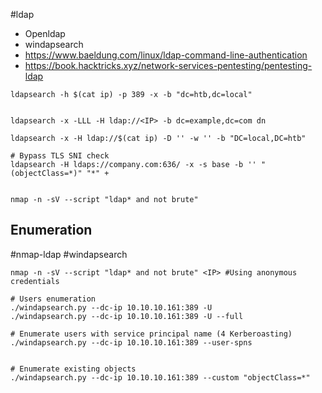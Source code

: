 #ldap 
* Openldap
* windapsearch
* https://www.baeldung.com/linux/ldap-command-line-authentication
* https://book.hacktricks.xyz/network-services-pentesting/pentesting-ldap
```
ldapsearch -h $(cat ip) -p 389 -x -b "dc=htb,dc=local"


ldapsearch -x -LLL -H ldap://<IP> -b dc=example,dc=com dn

ldapsearch -x -H ldap://$(cat ip) -D '' -w '' -b "DC=local,DC=htb"

# Bypass TLS SNI check
ldapsearch -H ldaps://company.com:636/ -x -s base -b '' "(objectClass=*)" "*" +


nmap -n -sV --script "ldap* and not brute"
```

## Enumeration
#nmap-ldap #windapsearch
```
nmap -n -sV --script "ldap* and not brute" <IP> #Using anonymous credentials

# Users enumeration
./windapsearch.py --dc-ip 10.10.10.161:389 -U
./windapsearch.py --dc-ip 10.10.10.161:389 -U --full

# Enumerate users with service principal name (4 Kerberoasting)
./windapsearch.py --dc-ip 10.10.10.161:389 --user-spns


# Enumerate existing objects 
./windapsearch.py --dc-ip 10.10.10.161:389 --custom "objectClass=*"

```